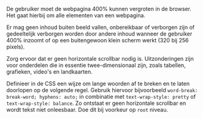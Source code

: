 <!-- @license CC0-1.0 -->

De gebruiker moet de webpagina 400% kunnen vergroten in de browser. Het gaat hierbij om alle elementen van een webpagina.

Er mag geen inhoud buiten beeld vallen, onbereikbaar of verborgen zijn of gedeeltelijk verborgen worden door andere inhoud wanneer de gebruiker 400% inzoomt of op een buitengewoon klein scherm werkt (320 bij 256 pixels).

Zorg ervoor dat er geen horizontale scrollbar nodig is. Uitzonderingen zijn voor onderdelen die in essentie twee-dimensionaal zijn, zoals tabellen, grafieken, video's en landkaarten.

Definieer in de CSS een wijze om lange woorden af te breken en te laten doorlopen op de volgende regel. Gebruik hiervoor bijvoorbeeld `word-break: break-word; hyphens: auto;` in combinatie met `text-wrap-style: pretty` of `text-wrap-style: balance`. Zo ontstaat er geen horizontale scrollbar en wordt tekst niet onleesbaar. Doe dit bij voorkeur op `root` niveau.
